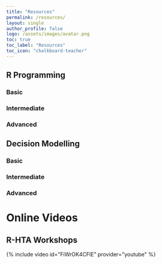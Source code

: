 ```yaml
---
title: "Resources"
permalink: /resources/
layout: single
author_profile: false
logo: /assets/images/avatar.png
toc: true
toc_label: "Resources"
toc_icon: "chalkboard-teacher"
---
```

## R Programming

### Basic

### Intermediate

### Advanced

## Decision Modelling

### Basic

### Intermediate

### Advanced

# Online Videos

## R-HTA Workshops
{% include video id="FiWrOK4CFlE" provider="youtube" %}